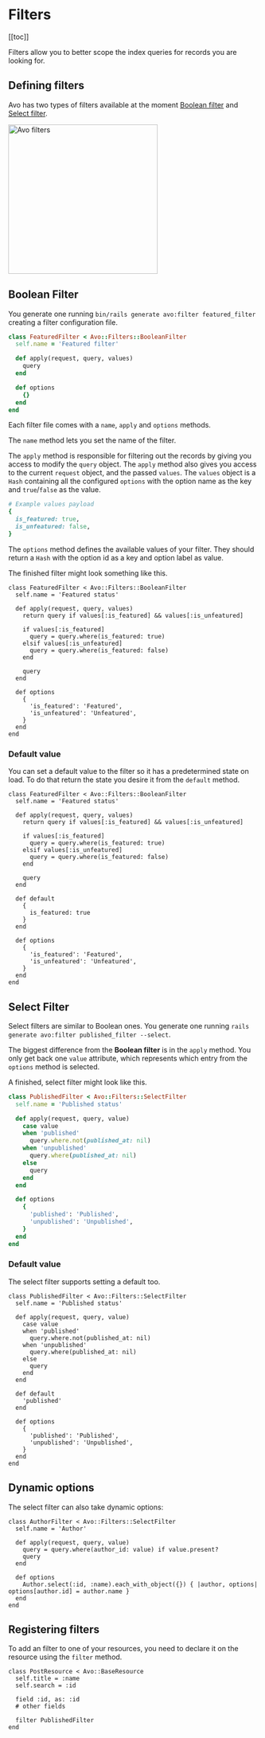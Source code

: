 # Filters

[[toc]]

Filters allow you to better scope the index queries for records you are looking for.

## Defining filters

Avo has two types of filters available at the moment [Boolean filter](#boolean-filter) and [Select filter](#select-filter).

<img :src="$withBase('/assets/img/filters.jpg')" alt="Avo filters" style="width: 300px;" class="border mb-4" />

## Boolean Filter

You generate one running `bin/rails generate avo:filter featured_filter` creating a filter configuration file.

```ruby
class FeaturedFilter < Avo::Filters::BooleanFilter
  self.name = 'Featured filter'

  def apply(request, query, values)
    query
  end

  def options
    {}
  end
end
```

Each filter file comes with a `name`, `apply` and `options` methods.

The `name` method lets you set the name of the filter.

The `apply` method is responsible for filtering out the records by giving you access to modify the `query` object. The `apply` method also gives you access to the current `request` object, and the passed `values`. The `values` object is a `Hash` containing all the configured `options` with the option name as the key and `true`/`false` as the value.

```ruby
# Example values payload
{
  is_featured: true,
  is_unfeatured: false,
}
```

The `options` method defines the available values of your filter. They should return a `Hash` with the option id as a key and option label as value.

The finished filter might look something like this.

```ruby{17-20}
class FeaturedFilter < Avo::Filters::BooleanFilter
  self.name = 'Featured status'

  def apply(request, query, values)
    return query if values[:is_featured] && values[:is_unfeatured]

    if values[:is_featured]
      query = query.where(is_featured: true)
    elsif values[:is_unfeatured]
      query = query.where(is_featured: false)
    end

    query
  end

  def options
    {
      'is_featured': 'Featured',
      'is_unfeatured': 'Unfeatured',
    }
  end
end
```

### Default value

You can set a default value to the filter so it has a predetermined state on load. To do that return the state you desire it from the `default` method.

```ruby{17-19}
class FeaturedFilter < Avo::Filters::BooleanFilter
  self.name = 'Featured status'

  def apply(request, query, values)
    return query if values[:is_featured] && values[:is_unfeatured]

    if values[:is_featured]
      query = query.where(is_featured: true)
    elsif values[:is_unfeatured]
      query = query.where(is_featured: false)
    end

    query
  end

  def default
    {
      is_featured: true
    }
  end

  def options
    {
      'is_featured': 'Featured',
      'is_unfeatured': 'Unfeatured',
    }
  end
end
```

## Select Filter

Select filters are similar to Boolean ones. You generate one running `rails generate avo:filter published_filter --select`.

The biggest difference from the **Boolean filter** is in the `apply` method. You only get back one `value` attribute, which represents which entry from the `options` method is selected.

A finished, select filter might look like this.

```ruby
class PublishedFilter < Avo::Filters::SelectFilter
  self.name = 'Published status'

  def apply(request, query, value)
    case value
    when 'published'
      query.where.not(published_at: nil)
    when 'unpublished'
      query.where(published_at: nil)
    else
      query
    end
  end

  def options
    {
      'published': 'Published',
      'unpublished': 'Unpublished',
    }
  end
end
```

### Default value

The select filter supports setting a default too.

```ruby{15-17}
class PublishedFilter < Avo::Filters::SelectFilter
  self.name = 'Published status'

  def apply(request, query, value)
    case value
    when 'published'
      query.where.not(published_at: nil)
    when 'unpublished'
      query.where(published_at: nil)
    else
      query
    end
  end

  def default
    'published'
  end

  def options
    {
      'published': 'Published',
      'unpublished': 'Unpublished',
    }
  end
end
```

## Dynamic options

The select filter can also take dynamic options:

```ruby{15-17}
class AuthorFilter < Avo::Filters::SelectFilter
  self.name = 'Author'

  def apply(request, query, value)
    query = query.where(author_id: value) if value.present?
    query
  end

  def options
    Author.select(:id, :name).each_with_object({}) { |author, options| options[author.id] = author.name }
  end
end
```

## Registering filters

To add an filter to one of your resources, you need to declare it on the resource using the `filter` method.

```ruby{10-12}
class PostResource < Avo::BaseResource
  self.title = :name
  self.search = :id

  field :id, as: :id
  # other fields

  filter PublishedFilter
end
```
